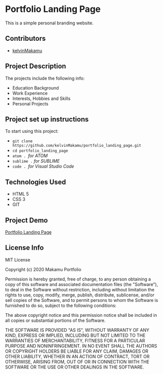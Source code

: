 # Portfolio Landing Page
This is a simple personal branding website.
## Contributors
* [kelvinMakamu](https://github.com/kelvinMakamu)
## Project Description
The projects include the following info:
* Education Background
* Work Experience
* Interests, Hobbies and Skills
* Personal Projects
## Project set up instructions
To start using this project:
* `git clone https://github.com/kelvinMakamu/portfolio_landing_page.git`
* `cd portfolio_landing_page`
* `atom . `*for ATOM*
* `sublime .` *for SUBLIME*
* `code . `*for Visual Studio Code*
## Technologies Used
* HTML 5
* CSS 3
* GIT
## Project Demo
[Portfolio Landing Page](https://kelvinmakamu.github.io/portfolio_landing_page/)
## License Info
MIT License

Copyright (c) 2020 Makamu Portfolio

Permission is hereby granted, free of charge, to any person obtaining a copy of this software and associated documentation files (the "Software"), to deal in the Software without restriction, including without limitation the rights to use, copy, modify, merge, publish, distribute, sublicense, and/or sell copies of the Software, and to permit persons to whom the Software is furnished to do so, subject to the following conditions:

The above copyright notice and this permission notice shall be included in all copies or substantial portions of the Software.

THE SOFTWARE IS PROVIDED "AS IS", WITHOUT WARRANTY OF ANY KIND, EXPRESS OR IMPLIED, INCLUDING BUT NOT LIMITED TO THE WARRANTIES OF MERCHANTABILITY, FITNESS FOR A PARTICULAR PURPOSE AND NONINFRINGEMENT. IN NO EVENT SHALL THE AUTHORS OR COPYRIGHT HOLDERS BE LIABLE FOR ANY CLAIM, DAMAGES OR OTHER LIABILITY, WHETHER IN AN ACTION OF CONTRACT, TORT OR OTHERWISE, ARISING FROM, OUT OF OR IN CONNECTION WITH THE SOFTWARE OR THE USE OR OTHER DEALINGS IN THE SOFTWARE.